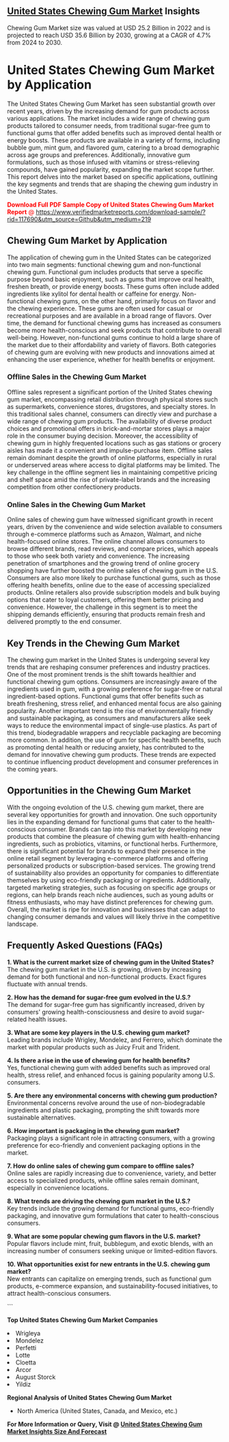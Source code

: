 <h2><a href="https://www.verifiedmarketreports.com/download-sample/?rid=117690&amp;utm_source=Github&amp;utm_medium=219" target="_blank">United States Chewing Gum Market</a> Insights</h2><p>Chewing Gum Market size was valued at USD 25.2 Billion in 2022 and is projected to reach USD 35.6 Billion by 2030, growing at a CAGR of 4.7% from 2024 to 2030.</p><p> <h1>United States Chewing Gum Market by Application</h1> <p>The United States Chewing Gum Market has seen substantial growth over recent years, driven by the increasing demand for gum products across various applications. The market includes a wide range of chewing gum products tailored to consumer needs, from traditional sugar-free gum to functional gums that offer added benefits such as improved dental health or energy boosts. These products are available in a variety of forms, including bubble gum, mint gum, and flavored gum, catering to a broad demographic across age groups and preferences. Additionally, innovative gum formulations, such as those infused with vitamins or stress-relieving compounds, have gained popularity, expanding the market scope further. This report delves into the market based on specific applications, outlining the key segments and trends that are shaping the chewing gum industry in the United States. <p><span class=""><span style="color: #ff0000;"><strong>Download Full PDF Sample Copy of United States Chewing Gum Market Report</strong> @ </span><a href="https://www.verifiedmarketreports.com/download-sample/?rid=117690&amp;utm_source=Github&amp;utm_medium=219" target="_blank">https://www.verifiedmarketreports.com/download-sample/?rid=117690&amp;utm_source=Github&amp;utm_medium=219</a></span></p></p> <h2>Chewing Gum Market by Application</h2> <p>The application of chewing gum in the United States can be categorized into two main segments: functional chewing gum and non-functional chewing gum. Functional gum includes products that serve a specific purpose beyond basic enjoyment, such as gums that improve oral health, freshen breath, or provide energy boosts. These gums often include added ingredients like xylitol for dental health or caffeine for energy. Non-functional chewing gums, on the other hand, primarily focus on flavor and the chewing experience. These gums are often used for casual or recreational purposes and are available in a broad range of flavors. Over time, the demand for functional chewing gums has increased as consumers become more health-conscious and seek products that contribute to overall well-being. However, non-functional gums continue to hold a large share of the market due to their affordability and variety of flavors. Both categories of chewing gum are evolving with new products and innovations aimed at enhancing the user experience, whether for health benefits or enjoyment.</p> <h3>Offline Sales in the Chewing Gum Market</h3> <p>Offline sales represent a significant portion of the United States chewing gum market, encompassing retail distribution through physical stores such as supermarkets, convenience stores, drugstores, and specialty stores. In this traditional sales channel, consumers can directly view and purchase a wide range of chewing gum products. The availability of diverse product choices and promotional offers in brick-and-mortar stores plays a major role in the consumer buying decision. Moreover, the accessibility of chewing gum in highly frequented locations such as gas stations or grocery aisles has made it a convenient and impulse-purchase item. Offline sales remain dominant despite the growth of online platforms, especially in rural or underserved areas where access to digital platforms may be limited. The key challenge in the offline segment lies in maintaining competitive pricing and shelf space amid the rise of private-label brands and the increasing competition from other confectionery products.</p> <h3>Online Sales in the Chewing Gum Market</h3> <p>Online sales of chewing gum have witnessed significant growth in recent years, driven by the convenience and wide selection available to consumers through e-commerce platforms such as Amazon, Walmart, and niche health-focused online stores. The online channel allows consumers to browse different brands, read reviews, and compare prices, which appeals to those who seek both variety and convenience. The increasing penetration of smartphones and the growing trend of online grocery shopping have further boosted the online sales of chewing gum in the U.S. Consumers are also more likely to purchase functional gums, such as those offering health benefits, online due to the ease of accessing specialized products. Online retailers also provide subscription models and bulk buying options that cater to loyal customers, offering them better pricing and convenience. However, the challenge in this segment is to meet the shipping demands efficiently, ensuring that products remain fresh and delivered promptly to the end consumer.</p> <h2>Key Trends in the Chewing Gum Market</h2> <p>The chewing gum market in the United States is undergoing several key trends that are reshaping consumer preferences and industry practices. One of the most prominent trends is the shift towards healthier and functional chewing gum options. Consumers are increasingly aware of the ingredients used in gum, with a growing preference for sugar-free or natural ingredient-based options. Functional gums that offer benefits such as breath freshening, stress relief, and enhanced mental focus are also gaining popularity. Another important trend is the rise of environmentally friendly and sustainable packaging, as consumers and manufacturers alike seek ways to reduce the environmental impact of single-use plastics. As part of this trend, biodegradable wrappers and recyclable packaging are becoming more common. In addition, the use of gum for specific health benefits, such as promoting dental health or reducing anxiety, has contributed to the demand for innovative chewing gum products. These trends are expected to continue influencing product development and consumer preferences in the coming years.</p> <h2>Opportunities in the Chewing Gum Market</h2> <p>With the ongoing evolution of the U.S. chewing gum market, there are several key opportunities for growth and innovation. One such opportunity lies in the expanding demand for functional gums that cater to the health-conscious consumer. Brands can tap into this market by developing new products that combine the pleasure of chewing gum with health-enhancing ingredients, such as probiotics, vitamins, or functional herbs. Furthermore, there is significant potential for brands to expand their presence in the online retail segment by leveraging e-commerce platforms and offering personalized products or subscription-based services. The growing trend of sustainability also provides an opportunity for companies to differentiate themselves by using eco-friendly packaging or ingredients. Additionally, targeted marketing strategies, such as focusing on specific age groups or regions, can help brands reach niche audiences, such as young adults or fitness enthusiasts, who may have distinct preferences for chewing gum. Overall, the market is ripe for innovation and businesses that can adapt to changing consumer demands and values will likely thrive in the competitive landscape.</p> <h2>Frequently Asked Questions (FAQs)</h2> <p><strong>1. What is the current market size of chewing gum in the United States?</strong><br> The chewing gum market in the U.S. is growing, driven by increasing demand for both functional and non-functional products. Exact figures fluctuate with annual trends.</p> <p><strong>2. How has the demand for sugar-free gum evolved in the U.S.?</strong><br> The demand for sugar-free gum has significantly increased, driven by consumers' growing health-consciousness and desire to avoid sugar-related health issues.</p> <p><strong>3. What are some key players in the U.S. chewing gum market?</strong><br> Leading brands include Wrigley, Mondelez, and Ferrero, which dominate the market with popular products such as Juicy Fruit and Trident.</p> <p><strong>4. Is there a rise in the use of chewing gum for health benefits?</strong><br> Yes, functional chewing gum with added benefits such as improved oral health, stress relief, and enhanced focus is gaining popularity among U.S. consumers.</p> <p><strong>5. Are there any environmental concerns with chewing gum production?</strong><br> Environmental concerns revolve around the use of non-biodegradable ingredients and plastic packaging, prompting the shift towards more sustainable alternatives.</p> <p><strong>6. How important is packaging in the chewing gum market?</strong><br> Packaging plays a significant role in attracting consumers, with a growing preference for eco-friendly and convenient packaging options in the market.</p> <p><strong>7. How do online sales of chewing gum compare to offline sales?</strong><br> Online sales are rapidly increasing due to convenience, variety, and better access to specialized products, while offline sales remain dominant, especially in convenience locations.</p> <p><strong>8. What trends are driving the chewing gum market in the U.S.?</strong><br> Key trends include the growing demand for functional gums, eco-friendly packaging, and innovative gum formulations that cater to health-conscious consumers.</p> <p><strong>9. What are some popular chewing gum flavors in the U.S. market?</strong><br> Popular flavors include mint, fruit, bubblegum, and exotic blends, with an increasing number of consumers seeking unique or limited-edition flavors.</p> <p><strong>10. What opportunities exist for new entrants in the U.S. chewing gum market?</strong><br> New entrants can capitalize on emerging trends, such as functional gum products, e-commerce expansion, and sustainability-focused initiatives, to attract health-conscious consumers.</p> ```</p><p><strong>Top United States Chewing Gum Market Companies</strong></p><div data-test-id=""><p><li>Wrigleya</li><li> Mondelez</li><li> Perfetti</li><li> Lotte</li><li> Cloetta</li><li> Arcor</li><li> August Storck</li><li> Yildiz</li></p><div><strong>Regional Analysis of&nbsp;United States Chewing Gum Market</strong></div><ul><li dir="ltr"><p dir="ltr">North America&nbsp;(United States, Canada, and Mexico, etc.)</p></li></ul><p><strong>For More Information or Query, Visit @&nbsp;</strong><strong><a href="https://www.verifiedmarketreports.com/product/global-chewing-gum-market-report-history-and-forecast-2014-2025-breakdown-data-by-manufacturers-key-regions-types-and-application/?utm_source=Github&amp;utm_medium=219" target="_blank">United States Chewing Gum Market Insights Size And Forecast</a></strong></p></div>
